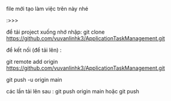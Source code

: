 file mới tạo
làm việc trên này nhé

:>>>

để tải project xuống nhớ nhập:
git clone https://github.com/vuvanlinhk3/ApplicationTaskManagement.git

để kết nối (để tải lên) :

git remote add origin https://github.com/vuvanlinhk3/ApplicationTaskManagement.git

git push -u origin main

các lần tải lên sau : 
git push origin main hoặc git push

